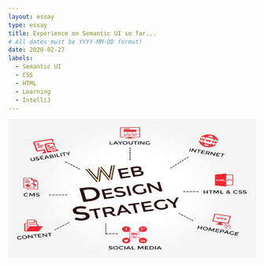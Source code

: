 ```yaml
---
layout: essay
type: essay
title: Experience on Semantic UI so far...
# All dates must be YYYY-MM-DD format!
date: 2020-02-27
labels:
  - Semantic UI
  - CSS
  - HTML
  - Learning
  - IntelliJ
---
```


<img class="ui medium right floated image" src="../images/web.png">
